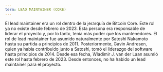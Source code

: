 ```yaml
---
term: LEAD MAINTAINER (CORE)
---
```


El lead maintainer era un rol dentro de la jerarquía de Bitcoin Core. Este rol ya no existe desde febrero de 2023. Esta persona era responsable de liderar el proyecto y, por lo tanto, tenía más poder que los mantenedores. El rol de lead maintainer fue asumido naturalmente por Satoshi Nakamoto hasta su partida a principios de 2011. Posteriormente, Gavin Andresen, quien ya había contribuido junto a Satoshi, tomó el liderazgo del software hasta principios de 2014. Desde esa fecha, Wladimir J. van der Laan asumió este rol hasta febrero de 2023. Desde entonces, no ha habido un lead maintainer para el proyecto.